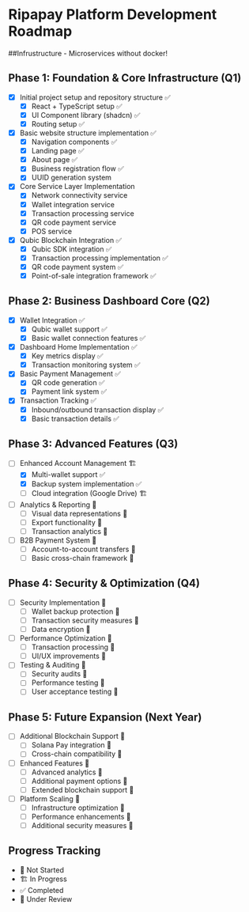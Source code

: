# Ripapay Platform Development Roadmap

##Infrustructure - Microservices without docker!

## Phase 1: Foundation & Core Infrastructure (Q1)
- [x] Initial project setup and repository structure ✅
	- [x] React + TypeScript setup ✅
	- [x] UI Component library (shadcn) ✅
	- [x] Routing setup ✅
- [x] Basic website structure implementation ✅
	- [x] Navigation components ✅
	- [x] Landing page ✅
	- [x] About page ✅
	- [x] Business registration flow ✅
	- [x] UUID generation system 
- [x] Core Service Layer Implementation 
	- [x] Network connectivity service 
	- [x] Wallet integration service 
	- [x] Transaction processing service 
	- [x] QR code payment service 
	- [x] POS service 
- [x] Qubic Blockchain Integration ✅
	- [x] Qubic SDK integration ✅
	- [x] Transaction processing implementation ✅
	- [x] QR code payment system ✅
	- [x] Point-of-sale integration framework ✅

## Phase 2: Business Dashboard Core (Q2)
- [x] Wallet Integration ✅
	- [x] Qubic wallet support ✅
	- [x] Basic wallet connection features ✅
- [x] Dashboard Home Implementation ✅
	- [x] Key metrics display ✅
	- [x] Transaction monitoring system ✅
- [x] Basic Payment Management ✅
	- [x] QR code generation ✅
	- [x] Payment link system ✅
- [x] Transaction Tracking ✅
	- [x] Inbound/outbound transaction display ✅
	- [x] Basic transaction details ✅

## Phase 3: Advanced Features (Q3)
- [ ] Enhanced Account Management 🏗️
	- [x] Multi-wallet support ✅
	- [x] Backup system implementation ✅
	- [ ] Cloud integration (Google Drive) 🏗️
- [ ] Analytics & Reporting 🚀
	- [ ] Visual data representations 🚀
	- [ ] Export functionality 🚀
	- [ ] Transaction analytics 🚀
- [ ] B2B Payment System 🚀
	- [ ] Account-to-account transfers 🚀
	- [ ] Basic cross-chain framework 🚀

## Phase 4: Security & Optimization (Q4)
- [ ] Security Implementation 🚀
	- [ ] Wallet backup protection 🚀
	- [ ] Transaction security measures 🚀
	- [ ] Data encryption 🚀
- [ ] Performance Optimization 🚀
	- [ ] Transaction processing 🚀
	- [ ] UI/UX improvements 🚀
- [ ] Testing & Auditing 🚀
	- [ ] Security audits 🚀
	- [ ] Performance testing 🚀
	- [ ] User acceptance testing 🚀

## Phase 5: Future Expansion (Next Year)
- [ ] Additional Blockchain Support 🚀
	- [ ] Solana Pay integration 🚀
	- [ ] Cross-chain compatibility 🚀
- [ ] Enhanced Features 🚀
	- [ ] Advanced analytics 🚀
	- [ ] Additional payment options 🚀
	- [ ] Extended blockchain support 🚀
- [ ] Platform Scaling 🚀
	- [ ] Infrastructure optimization 🚀
	- [ ] Performance enhancements 🚀
	- [ ] Additional security measures 🚀

## Progress Tracking
- 🚀 Not Started
- 🏗️ In Progress
- ✅ Completed
- 🔄 Under Review